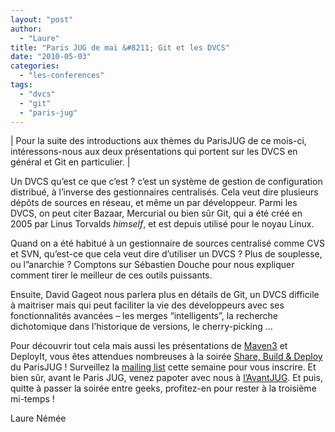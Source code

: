 ```yaml
---
layout: "post"
author: 
  - "Laure"
title: "Paris JUG de mai &#8211; Git et les DVCS"
date: "2010-05-03"
categories: 
  - "les-conferences"
tags: 
  - "dvcs"
  - "git"
  - "paris-jug"
---
```


| Pour la suite des introductions aux thèmes du ParisJUG de ce mois-ci, intéressons-nous aux deux présentations qui portent sur les DVCS en général et Git en particulier. |

Un DVCS qu’est ce que c’est ? c’est un système de gestion de configuration distribué, à l’inverse des gestionnaires centralisés. Cela veut dire plusieurs dépôts de sources en réseau, et même un par développeur. Parmi les DVCS, on peut citer Bazaar, Mercurial ou bien sûr Git, qui a été créé en 2005 par Linus Torvalds _himself_, et est depuis utilisé pour le noyau Linux.

Quand on a été habitué à un gestionnaire de sources centralisé comme CVS et SVN, qu’est-ce que cela veut dire d’utiliser un DVCS ? Plus de souplesse, ou l”anarchie ? Comptons sur Sébastien Douche pour nous expliquer comment tirer le meilleur de ces outils puissants.

Ensuite, David Gageot nous parlera plus en détails de Git, un DVCS difficile à maitriser mais qui peut faciliter la vie des développeurs avec ses fonctionnalités avancées – les merges “intelligents”, la recherche dichotomique dans l’historique de versions, le cherry-picking …

Pour découvrir tout cela mais aussi les présentations de [Maven3](http://jduchess.org/duchess-france/paris-jug-de-mai-decouvrez-maven-3/ "Maven3") et DeployIt, vous êtes attendues nombreuses à la soirée [Share, Build & Deploy](http://parisjug.org/xwiki/bin/view/Meeting/20100511) du ParisJUG ! Surveillez la [mailing list](http://parisjug.org/xwiki/bin/view/Main/MailingList) cette semaine pour vous inscrire. Et bien sûr, avant le Paris JUG, venez papoter avec nous à [l’AvantJUG](http://groups.google.fr/group/duchessfr/web/quest-ce-que-lavantjug?hl=fr). Et puis, quitte à passer la soirée entre geeks, profitez-en pour rester à la troisième mi-temps !

Laure Némée
